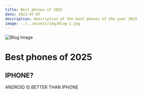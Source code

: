 ```yaml
---
title: Best phones of 2025
date: 2023-07-07
description: description of the best phones of the year 2025
image: ../../assets/img/Blog-1.jpg
---
```



<img src="../../assets/img/Blog-1.jpg" class="rounded-lg w-full" alt="Blog Image" />

# Best phones of 2025

## IPHONE?

ANDROID IS BETTER THAN IPHONE

